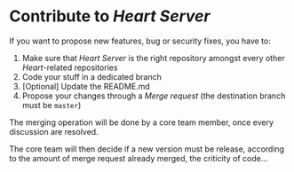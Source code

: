 # Contribute to _Heart Server_

If you want to propose new features, bug or security fixes, you have to:
1. Make sure that _Heart Server_ is the right repository amongst every other _Heart_-related repositories
2. Code your stuff in a dedicated branch
3. [Optional] Update the README.md
4. Propose your changes through a _Merge request_ (the destination branch must be `master`)

The merging operation will be done by a core team member, once every discussion are resolved.

The core team will then decide if a new version must be release, according to the amount of merge request already merged, the criticity of code...
